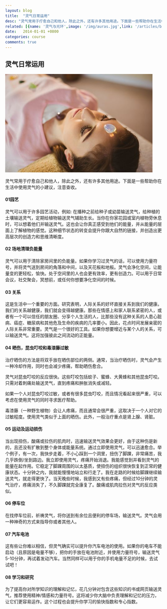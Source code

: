 ```yaml
---
layout: blog
title:  "灵气日常运用"
desc: "灵气常用于疗愈自己和他人，除此之外，还有许多其他用途。下面是一些帮助你在生活中使用灵气的小建议，注意查收。"
related: [{name: '灵气与光环',image: '/img/auras.jpg',link: '/articles/blog-reiki-auras'},{name: '灵气日常运用',image: '/img/life.jpg',link: '/articles/blog-uses-of-reiki'},{name: '灵气21天冥想',image: '/img/meditation.jpg', link: '/articles/blog-reiki-meditation'},{name: '灵气五戒',image: '/img/five-principles.jpg', link: '/articles/blog-five-principle'}]
date:   2014-01-01 +0800
categories: course
comments: true
---
```


<h2>灵气日常运用</h2>
<img src='/img/life.jpg'>

<p>
灵气常用于疗愈自己和他人，除此之外，还有许多其他用途。下面是一些帮助你在生活中使用灵气的小建议，注意查收。
</p>

<h4>01园艺</h4>

灵气可以用于许多园艺活动，例如: 在播种之前给种子或幼苗输送灵气，给种植的土壤输送灵气，定期给植物输送灵气辅助生长。当你在你家花园或室内植物旁休息时，可以想着他们并输送灵气。这也会让你真正感受到他们的能量，并从能量的层面上了解植物的感觉。这种细节状态的转变会提升你跟大自然的链接，并创造出更高层次的创造力和思维清晰度。

<h4>02 场地清理负能量</h4>

灵气可以用于清除家房间里的负能量。如果你学习过灵气的话，可以使用力量符号，并将灵气送到房间的角落和中间，以及天花板和地板。灵气会净化空间，让能量变的更轻松，愉快。处于空间里的人也会更有效率，更有创造力。可以用于日常会议，社交聚会，冥想前，或任何你想要净化空间的时候。

<h4>03 关系</h4>

这是生活中一个重要的方面。研究表明，人际关系的好坏直接关系到我们的健康。我们的关系越健康，我们就会变得越健康。那些在情感上和家人联系紧密的人，或者有一个可以信任的朋友圈、分享个人生活的人，比那些没有这种关系的人患心脏病、癌症、糖尿病和其他危及生命的疾病的几率要小。因此，花点时间发展亲密的人际关系非常重要。灵气是一个很好的工具。如果你想要增近与某个人的关系，可以输送灵气。这将加强彼此之间流动的正能量。

<h4>04 晒伤，昆虫叮咬和毒漆藤过敏</h4>
治疗晒伤的方法是将双手放在晒伤部位的两侧。通常，当治疗晒伤时，灵气会产生一种冷却作用，同时也会减少疼痛，帮助晒伤愈合。

灵气对昆虫叮咬的反应很快。这些叮咬包括蚊子、蜜蜂、大黄蜂和其他昆虫叮咬。只需对着刺痛处输送灵气，直到疼痛和肿胀消失或减轻。

如果一个人对昆虫叮咬过敏，或者有很多昆虫叮咬，而且情况看起来很严重，可以考虑在使用灵气的同时寻求医疗帮助。

毒漆藤（一种野生植物）会让人疼痛，而且通常会很严重，这取决于一个人对它的过敏程度。使用灵气类似于上面的晒伤。此外，一般治疗重点是肾上腺、肾脏。

<h4>05 运动及运动损伤</h4>

当出现扭伤，酸痛或拉伤的肌肉时，迅速输送灵气效果会更好，由于这种伤是新的，且还没有扩散到整个身体或能量系统。通过立即使用灵气，可以迅速愈合。举个例子，有一次，我快步走着，不小心踩到一个洞里，扭伤了脚踝，非常痛苦，我几乎跌倒/坐到路边。我立即使用灵气，疼痛开始消退。我能感觉到并看到灵气的能量在起作用。它稳定了脚踝周围的以太基质，使扭伤的组织很快恢复到正常的健康状态。十分钟之内，我就能慢慢地站立和行走了。我在走路的时候给脚踝继续输送灵气，就走得更快了。当天晚些时候，我感到又有些疼痛，但经过10分钟的灵气治疗，疼痛消失了，不久脚踝就完全康复了。酸痛或肌肉拉伤对灵气的反应类似。

<h4>06 停车位</h4>

在找停车位前，祈祷灵气，将你送到有余位且便利的停车场，输送灵气。灵气会用一种神奇的方式来指导你或者其他人。

<h4>07 汽车电池</h4>

这有些让你难以相信，但灵气确实可以提升你汽车电池的使用。如果你的电车不能启动（且原因是电量不够），把你的手放在电池附近，并使用力量符号，输送灵气5-10分钟，再试着发动汽车。当然同样可以用于你的手机电量不足的时候，去试试吧！

<h4>08 学习和研究</h4>

为了提高你对所学知识的理解和记忆，花几分钟对包含这些知识的书或网页输送灵气，推荐使用精神/情感和力量符号。这将减少你大脑中负责理解和记忆的压力，让它们更容易运作。这个过程也会提升你学习的愉快指数和专心指数。